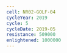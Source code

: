 ```yaml
---
cell: NR02-GOLF-04
cycleYear: 2019
cycle: 5
cycleDate: 2019-05
resistance: 509000
enlightened: 1000000
---
```

